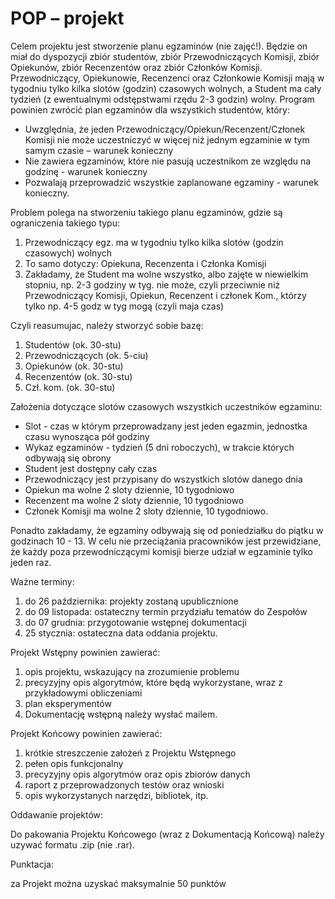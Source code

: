 # POP – projekt 
Celem projektu jest stworzenie planu egzaminów (nie zajęć!). Będzie on miał do dyspozycji zbiór studentów, zbiór Przewodniczących Komisji, zbiór Opiekunów, zbiór Recenzentów oraz zbiór 
Członków Komisji. Przewodniczący, Opiekunowie, Recenzenci oraz Członkowie Komisji mają w 
tygodniu tylko kilka slotów (godzin) czasowych wolnych, a Student ma cały tydzień (z 
ewentualnymi odstępstwami rzędu 2-3 godzin) wolny. Program powinien zwrócić plan egzaminów 
dla wszystkich studentów, który:
- Uwzględnia, że jeden Przewodniczący/Opiekun/Recenzent/Członek Komisji nie może 
uczestniczyć w więcej niż jednym egzaminie w tym samym czasie – warunek konieczny
- Nie zawiera egzaminów, które nie pasują uczestnikom ze względu na godzinę - warunek 
konieczny
- Pozwalają przeprowadzić wszystkie zaplanowane egzaminy - warunek konieczny.

Problem polega na stworzeniu takiego planu egzaminów, gdzie są ograniczenia takiego typu:
1. Przewodniczący egz. ma w tygodniu tylko kilka slotów (godzin czasowych) wolnych
2. To samo dotyczy: Opiekuna, Recenzenta i Członka Komisji
3. Zakładamy, że Student ma wolne wszystko, albo zajęte w niewielkim stopniu, np. 2-3 godziny w tyg. nie może, czyli przeciwnie niż Przewodniczący Komisji, Opiekun, Recenzent i członek Kom., którzy tylko np. 4-5 godz w tyg mogą (czyli maja czas) 

Czyli reasumujac, należy stworzyć sobie bazę:
1. Studentów (ok. 30-stu)
2. Przewodniczących (ok. 5-ciu)
3. Opiekunów (ok. 30-stu)
4. Recenzentów (ok. 30-stu)
5. Czł. kom. (ok. 30-stu)

Założenia dotyczące slotów czasowych wszystkich uczestników egzaminu:
- Slot - czas w którym przeprowadzany jest jeden egazmin, jednostka czasu wynosząca pół 
godziny
- Wykaz egzaminów - tydzień (5 dni roboczych), w trakcie których odbywają się obrony
- Student jest dostępny cały czas
- Przewodniczący jest przypisany do wszystkich slotów danego dnia
- Opiekun ma wolne 2 sloty dziennie, 10 tygodniowo
- Recenzent ma wolne 2 sloty dziennie, 10 tygodniowo
- Członek Komisji ma wolne 2 sloty dziennie, 10 tygodniowo.

Ponadto zakładamy, że egzaminy odbywają się od poniedziałku do piątku w godzinach 10 - 13. W 
celu nie przeciążania pracowników jest przewidziane, że każdy poza przewodniczącymi komisji 
bierze udział w egzaminie tylko jeden raz.

Ważne terminy:
1. do 26 października: projekty zostaną upublicznione
2. do 09 listopada: ostateczny termin przydziału tematów do Zespołów
3. do 07 grudnia: przygotowanie wstępnej dokumentacji
4. 25 stycznia: ostateczna data oddania projektu.

Projekt Wstępny powinien zawierać:
1. opis projektu, wskazujący na zrozumienie problemu
2. precyzyjny opis algorytmów, które będą wykorzystane, wraz z przykładowymi obliczeniami
3. plan eksperymentów
4. Dokumentację wstępną należy wysłać mailem.

Projekt Końcowy powinien zawierać:
1. krótkie streszczenie założeń z Projektu Wstępnego
2. pełen opis funkcjonalny
3. precyzyjny opis algorytmów oraz opis zbiorów danych
4. raport z przeprowadzonych testów oraz wnioski
5. opis wykorzystanych narzędzi, bibliotek, itp.

Oddawanie projektów: 

Do pakowania Projektu Końcowego (wraz z Dokumentacją Końcową) należy uzywać formatu .zip 
(nie .rar).

Punktacja: 

za Projekt można uzyskać maksymalnie 50 punktów